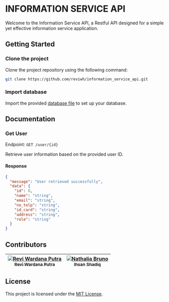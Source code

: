 # INFORMATION SERVICE API

Welcome to the Information Service API, a Restful API designed for a simple yet effective information service application.


## Getting Started

### Clone the project

Clone the project repository using the following command:

```bash
git clone https://github.com/reviwh/information_service_api.git
```

### Import database

Import the provided [database file](/db_information_service_5_13_24.sql) to set up your database.

## Documentation

### Get User

Endpoint: `GET /user/{id}`

Retrieve user information based on the provided user ID.

#### Response

```json
{
  "message": "User retrieved successfully",
  "data": {
    "id": 0,
    "name": "string",
    "email": "string",
    "no_telp": "string",
    "id_card": "string",
    "address": "string",
    "role": "string"
  }
}
```
## Contributors

| [![Revi Wardana Putra](https://avatars.githubusercontent.com/reviwh?s=100)<br /><sub>Revi Wardana Putra</sub>](https://github.com/reviwh) | [![Nathalia Bruno](https://avatars.githubusercontent.com/ihsan005?s=100)<br /><sub>Ihsan Shadiq</sub>](https://github.com/ihsan005)
| :---: | :---: | 

## License

This project is licensed under the [MIT License](/LICENSE).

